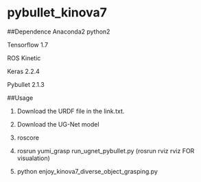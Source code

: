 # pybullet_kinova7

##Dependence
Anaconda2 python2

Tensorflow 1.7

ROS Kinetic

Keras 2.2.4

Pybullet 2.1.3

##Usage
1. Download the URDF file in the link.txt.

2. Download the UG-Net model

3. roscore

4. rosrun yumi_grasp run_ugnet_pybullet.py  (rosrun rviz rviz FOR visualation)

5. python enjoy_kinova7_diverse_object_grasping.py
